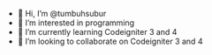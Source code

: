 - 👋 Hi, I’m @tumbuhsubur
- 👀 I’m interested in programming
- 🌱 I’m currently learning Codeigniter 3 and 4 
- 💞️ I’m looking to collaborate on Codeigniter 3 and 4 

<!---
tumbuhsubur/tumbuhsubur is a ✨ special ✨ repository because its `README.md` (this file) appears on your GitHub profile.
You can click the Preview link to take a look at your changes.
--->
